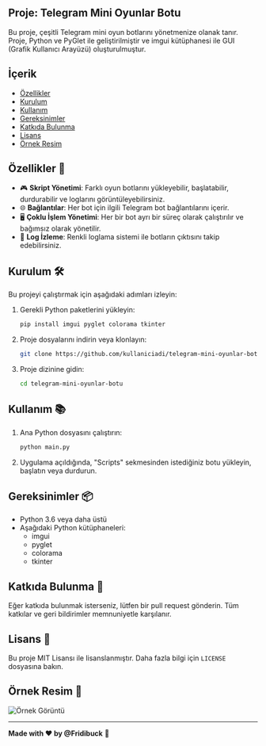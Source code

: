 
## Proje: Telegram Mini Oyunlar Botu

Bu proje, çeşitli Telegram mini oyun botlarını yönetmenize olanak tanır. Proje, Python ve PyGlet ile geliştirilmiştir ve imgui kütüphanesi ile GUI (Grafik Kullanıcı Arayüzü) oluşturulmuştur.

## İçerik
- [Özellikler](#özellikler)
- [Kurulum](#kurulum)
- [Kullanım](#kullanım)
- [Gereksinimler](#gereksinimler)
- [Katkıda Bulunma](#katkıda-bulunma)
- [Lisans](#lisans)
- [Örnek Resim](#örnek-resim)

## Özellikler 🌟
- 🎮 **Skript Yönetimi**: Farklı oyun botlarını yükleyebilir, başlatabilir, durdurabilir ve loglarını görüntüleyebilirsiniz.
- 🌐 **Bağlantılar**: Her bot için ilgili Telegram bot bağlantılarını içerir.
- 🖥️ **Çoklu İşlem Yönetimi**: Her bir bot ayrı bir süreç olarak çalıştırılır ve bağımsız olarak yönetilir.
- 📝 **Log İzleme**: Renkli loglama sistemi ile botların çıktısını takip edebilirsiniz.

## Kurulum 🛠️

Bu projeyi çalıştırmak için aşağıdaki adımları izleyin:

1. Gerekli Python paketlerini yükleyin:
    ```bash
    pip install imgui pyglet colorama tkinter
    ```

2. Proje dosyalarını indirin veya klonlayın:
    ```bash
    git clone https://github.com/kullaniciadi/telegram-mini-oyunlar-botu.git
    ```

3. Proje dizinine gidin:
    ```bash
    cd telegram-mini-oyunlar-botu
    ```

## Kullanım 📚

1. Ana Python dosyasını çalıştırın:
    ```bash
    python main.py
    ```

2. Uygulama açıldığında, "Scripts" sekmesinden istediğiniz botu yükleyin, başlatın veya durdurun.

## Gereksinimler 📦

- Python 3.6 veya daha üstü
- Aşağıdaki Python kütüphaneleri:
  - imgui
  - pyglet
  - colorama
  - tkinter

## Katkıda Bulunma 🤝

Eğer katkıda bulunmak isterseniz, lütfen bir pull request gönderin. Tüm katkılar ve geri bildirimler memnuniyetle karşılanır.

## Lisans 📄

Bu proje MIT Lisansı ile lisanslanmıştır. Daha fazla bilgi için `LICENSE` dosyasına bakın.

## Örnek Resim 🌠

![Örnek Görüntü](https://i.imgur.com/XYZ123.gif)

---

**Made with ❤ by @Fridibuck** 💖
